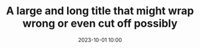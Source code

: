 ---
template: blog-post
title: A large and long title that might wrap wrong or even cut off possibly
slug: /boo1
date: 2023-10-01 10:00
description: Experience the thrill of PIRATE
youtube:
 youtuber: https://youtu.be/Y5C1JA1A5Wg
 youtuber2: 
 youtubeshoworiginal: null
 youtubersuggestion1: null
 youtubersuggestion2: null
 youtubersuggestion3: null
 youtubestart: null
 youtubeend: null
 youtubemute: true
 youtubecontrols: false
 youtubeautostart: true
 youtubeloop: true
 clicktoplay: false
 customcontrols: true
 showVidOnly: false
comments: false
shareable: false
underlayImage: 
featuredImage: /assets/pirate-propaganda.webp
svgImage: 
showZoom: false
showPageNav: true
spotlight:
tags: 
category:
 - full
---